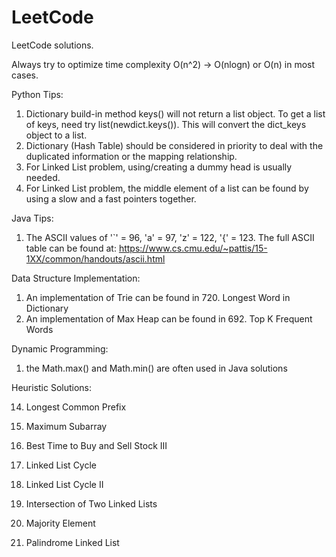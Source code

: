 # LeetCode
LeetCode solutions.

Always try to optimize time complexity O(n^2) -> O(nlogn) or O(n) in most cases.

Python Tips:
1. Dictionary build-in method keys() will not return a list object. To get a list of keys, need try list(newdict.keys()). This will convert the dict_keys object to a list.
2. Dictionary (Hash Table) should be considered in priority to deal with the duplicated information or the mapping relationship.
3. For Linked List problem, using/creating a dummy head is usually needed.
4. For Linked List problem, the middle element of a list can be found by using a slow and a fast pointers together.

Java Tips:
1. The ASCII values of '`' = 96, 'a' = 97, 'z' = 122, '{' = 123.
   The full ASCII table can be found at: https://www.cs.cmu.edu/~pattis/15-1XX/common/handouts/ascii.html

Data Structure Implementation:
1. An implementation of Trie can be found in 720. Longest Word in Dictionary
2. An implementation of Max Heap can be found in 692. Top K Frequent Words

Dynamic Programming:
1. the Math.max() and Math.min() are often used in Java solutions 


Heuristic Solutions:

0014. Longest Common Prefix

0053. Maximum Subarray

0123. Best Time to Buy and Sell Stock III

0141. Linked List Cycle

0142. Linked List Cycle II

0160. Intersection of Two Linked Lists

0169. Majority Element

0234. Palindrome Linked List
